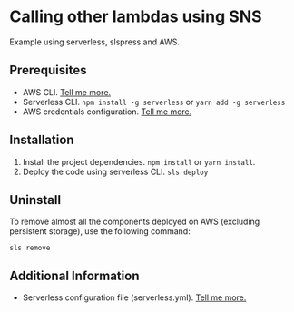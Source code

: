 # Calling other lambdas using SNS

Example using serverless, slspress and AWS.

## Prerequisites

- AWS CLI. [Tell me more.](https://docs.aws.amazon.com/cli/latest/userguide/installing.html)
- Serverless CLI. `npm install -g serverless` or `yarn add -g serverless`
- AWS credentials configuration. [Tell me more.](https://serverless.com/framework/docs/providers/aws/guide/installation#using-aws-profiles)

## Installation

1. Install the project dependencies. `npm install` or `yarn install`.
2. Deploy the code using serverless CLI. `sls deploy`

## Uninstall

To remove almost all the components deployed on AWS (excluding persistent storage), use the following command:

`sls remove`

## Additional Information

- Serverless configuration file (serverless.yml). [Tell me more.](https://serverless.com/framework/docs/providers/aws/guide/serverless.yml)
